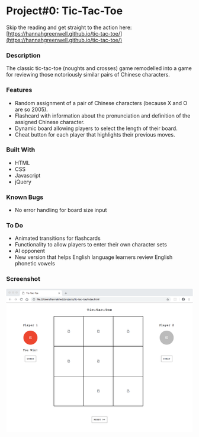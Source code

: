 # Project#0: Tic-Tac-Toe

Skip the reading and get straight to the action here: [https://hannahgreenwell.github.io/tic-tac-toe/](https://hannahgreenwell.github.io/tic-tac-toe/)

### Description
The classic tic-tac-toe (noughts and crosses) game remodelled into a game for reviewing those notoriously similar pairs of Chinese characters.

### Features
- Random assignment of a pair of Chinese characters (because X and O are so 2005).
- Flashcard with information about the pronunciation and definition of the assigned Chinese character.
- Dynamic board allowing players to select the length of their board.
- Cheat button for each player that highlights their previous moves.

### Built With
- HTML
- CSS
- Javascript
- jQuery

### Known Bugs
- No error handling for board size input

### To Do
- Animated transitions for flashcards
- Functionality to allow players to enter their own character sets
- AI opponent
- New version that helps English language learners review English phonetic vowels

### Screenshot
![Tic-Tac-Toe Screenshot](/img/tic-tac-toe_screenshot.png)
